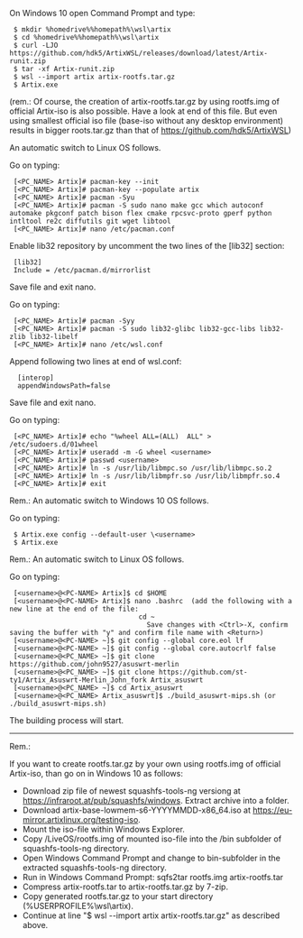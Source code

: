 On Windows 10 open Command Prompt and type:

     $ mkdir %homedrive%%homepath%\wsl\artix
     $ cd %homedrive%%homepath%\wsl\artix
     $ curl -LJO https://github.com/hdk5/ArtixWSL/releases/download/latest/Artix-runit.zip
     $ tar -xf Artix-runit.zip
     $ wsl --import artix artix-rootfs.tar.gz
     $ Artix.exe

(rem.: Of course, the creation of artix-rootfs.tar.gz by using rootfs.img of official Artix-iso is also possible. Have a look at end of this file.
But even using smallest official iso file (base-iso without any desktop environment) results in bigger roots.tar.gz than that of https://github.com/hdk5/ArtixWSL)

An automatic switch to Linux OS follows. 
 
 Go on typing: 
   
     [<PC_NAME> Artix]# pacman-key --init
     [<PC_NAME> Artix]# pacman-key --populate artix
     [<PC_NAME> Artix]# pacman -Syu
     [<PC_NAME> Artix]# pacman -S sudo nano make gcc which autoconf automake pkgconf patch bison flex cmake rpcsvc-proto gperf python intltool re2c diffutils git wget libtool
     [<PC_NAME> Artix]# nano /etc/pacman.conf  

Enable lib32 repository by uncomment the two lines of the [lib32] section:
 
     [lib32]
     Include = /etc/pacman.d/mirrorlist

Save file and exit nano.

Go on typing: 
					 
     [<PC_NAME> Artix]# pacman -Syy
     [<PC_NAME> Artix]# pacman -S sudo lib32-glibc lib32-gcc-libs lib32-zlib lib32-libelf
     [<PC_NAME> Artix]# nano /etc/wsl.conf  

Append following two lines at end of wsl.conf:
					
      [interop]
      appendWindowsPath=false
					 
Save file and exit nano.

Go on typing: 

     [<PC_NAME> Artix]# echo "%wheel ALL=(ALL)  ALL" > /etc/sudoers.d/01wheel
     [<PC_NAME> Artix]# useradd -m -G wheel <username>
     [<PC_NAME> Artix]# passwd <username>
     [<PC_NAME> Artix]# ln -s /usr/lib/libmpc.so /usr/lib/libmpc.so.2
     [<PC_NAME> Artix]# ln -s /usr/lib/libmpfr.so /usr/lib/libmpfr.so.4
     [<PC_NAME> Artix]# exit

Rem.: An automatic switch to Windows 10 OS follows.

Go on typing:
   
     $ Artix.exe config --default-user \<username>
     $ Artix.exe

 Rem.: An automatic switch to Linux OS follows.
 
 Go on typing:
 
     [<username>@<PC-NAME> Artix]$ cd $HOME
     [<username>@<PC-NAME> Artix]$ nano .bashrc  (add the following with a new line at the end of the file:
	  				                cd ~
				                      Save changes with <Ctrl>-X, confirm saving the buffer with "y" and confirm file name with <Return>)
     [<username>@<PC-NAME> ~]$ git config --global core.eol lf
     [<username>@<PC-NAME> ~]$ git config --global core.autocrlf false
     [<username>@<PC_NAME> ~]$ git clone https://github.com/john9527/asuswrt-merlin
     [<username>@<PC_NAME> ~]$ git clone https://github.com/st-ty1/Artix_Asuswrt-Merlin_John_fork Artix_asuswrt	
     [<username>@<PC_NAME> ~]$ cd Artix_asuswrt
     [<username>@<PC_NAME> Artix_asuswrt]$ ./build_asuswrt-mips.sh (or ./build_asuswrt-mips.sh)

The building process will start.

---------------------------------

Rem.:

If you want to create rootfs.tar.gz by your own using rootfs.img of official Artix-iso, than go on in Windows 10 as follows:
 - Download zip file of newest squashfs-tools-ng versiong at https://infraroot.at/pub/squashfs/windows. Extract archive into a folder.
 - Download artix-base-lowmem-s6-YYYYMMDD-x86_64.iso at https://eu-mirror.artixlinux.org/testing-iso.
 - Mount the iso-file within Windows Explorer.
 - Copy /LiveOS/rootfs.img of mounted iso-file into the /bin subfolder of squashfs-tools-ng directory.
 - Open Windows Command Prompt and change to bin-subfolder in the extracted squashfs-tools-ng directory. 
 - Run in Windows Command Prompt: sqfs2tar rootfs.img artix-rootfs.tar
 - Compress artix-rootfs.tar to artix-rootfs.tar.gz by 7-zip.  
 - Copy generated rootfs.tar.gz to your start directory (%USERPROFILE%\wsl\artix). 
 - Continue at line "$ wsl --import artix artix-rootfs.tar.gz" as described above.
